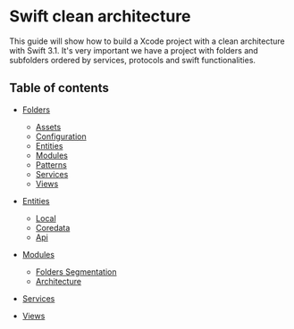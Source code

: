 # Swift clean architecture

This guide will show how to build a Xcode project with a clean architecture with Swift 3.1. It's very important we have a project with folders and subfolders ordered by services, protocols and swift functionalities.

## Table of contents

* [Folders](#folders)
	* [Assets](#assets)
	* [Configuration](#configuration)
	* [Entities](#entities)
	* [Modules](#modules)
	* [Patterns](#services)
	* [Services](#viewcontrollers)
	* [Views](#views)

* [Entities]()
	* [Local]()
	* [Coredata]()
	* [Api]()

* [Modules]()
	* [Folders Segmentation]()
	* [Architecture]()

* [Services]()

* [Views]()